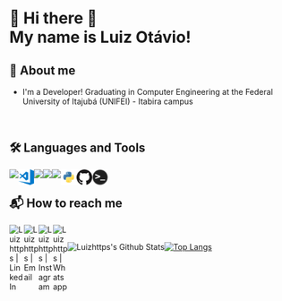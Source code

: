 # **👋 Hi there 👋 <br> My name is Luiz Otávio!**

## 📌 **About me**
- I'm a Developer! Graduating in Computer Engineering at the Federal University of Itajubá (UNIFEI) - Itabira campus 
<br />

## 🛠 **Languages and Tools**
<img align="left" height="28px" src="https://user-images.githubusercontent.com/69612875/98893930-6001a100-2482-11eb-80c4-9fd6b3579027.png"/>
<img align="left" height="28px" src="https://raw.githubusercontent.com/github/explore/80688e429a7d4ef2fca1e82350fe8e3517d3494d/topics/visual-studio-code/visual-studio-code.png"/>
<img align="left" height="28px" src="https://user-images.githubusercontent.com/69612875/99216294-17b0ee80-27b4-11eb-8f81-eb9fa1c7a6ae.png"/>
<img align="left" height="28px" src="https://user-images.githubusercontent.com/69612875/98977302-3b93dc00-24f7-11eb-8990-e28b1295d105.png"/>
<img align="left" height="28px" src="https://user-images.githubusercontent.com/69612875/98892374-f59b3180-247e-11eb-836c-4a550cfcae61.png"/>
<img align="left" height="28px" src="https://raw.githubusercontent.com/github/explore/80688e429a7d4ef2fca1e82350fe8e3517d3494d/topics/python/python.png"/>
<img align="left" height="28px" src="https://raw.githubusercontent.com/github/explore/78df643247d429f6cc873026c0622819ad797942/topics/github/github.png"/>
<img align="left" height="28px" src="https://raw.githubusercontent.com/github/explore/80688e429a7d4ef2fca1e82350fe8e3517d3494d/topics/terminal/terminal.png"/>
<br />

## 📬 **How to reach me**
[<img align="left" alt="Luizhttps | LinkedIn" width="26px" src="https://cdn.jsdelivr.net/npm/simple-icons@v3/icons/linkedin.svg" />](https://linkedin.com/in/luiz-otavio-mendes-327a37190)
[<img align="left" alt="Luizhttps | Email" width="26px" src="https://cdn.jsdelivr.net/npm/simple-icons@3.12.3/icons/mail-dot-ru.svg" />](mailto:lotavio18@unifei.edu.br)
[<img align="left" alt="Luizhttps | Instagram" width="26px" src="https://cdn.jsdelivr.net/npm/simple-icons@v3/icons/instagram.svg" />](https://instagram.com/luizmendes.st)
[<img align="left" alt="Luizhttps | Whatsapp" width="26px" src="https://cdn.jsdelivr.net/npm/simple-icons@v3/icons/whatsapp.svg" />](https://api.whatsapp.com/send?phone=+5535997394500)
<br />

<img align="left" alt="Luizhttps's Github Stats" src="https://github-readme-stats.vercel.app/api?username=luizhttps&show_icons=true&hide_border=true" />

[![Top Langs](https://github-readme-stats.vercel.app/api/top-langs/?username=luizhttps)](https://github.com/luizhttps)


[instagram]: https://instagram.com/luizmendes.st
[linkedin]: https://linkedin.com/in/luiz-otavio-mendes-327a37190
